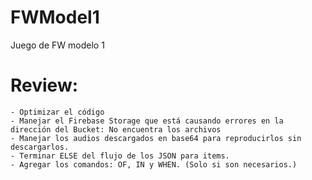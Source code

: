 # FWModel1
Juego de FW modelo 1

# Review:

    - Optimizar el código
    - Manejar el Firebase Storage que está causando errores en la dirección del Bucket: No encuentra los archivos
    - Manejar los audios descargados en base64 para reproducirlos sin descargarlos.
    - Terminar ELSE del flujo de los JSON para items.
    - Agregar los comandos: OF, IN y WHEN. (Solo si son necesarios.)
